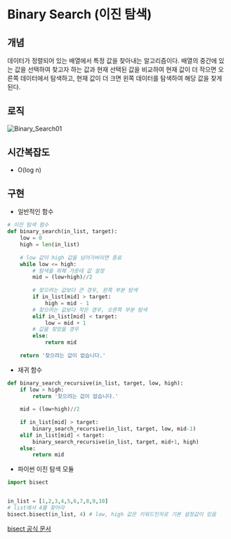 # Binary Search (이진 탐색)

## 개념

데이터가 정렬되어 있는 배열에서 특정 값을 찾아내는 알고리즘이다. 배열의 중간에 있는 값을 선택하여 찾고자 하는 값과 현재 선택된 값을 비교하여 현재 값이 더 작으면 오른쪽 데이터에서 탐색하고, 현재 값이 더 크면 왼쪽 데이터를 탐색하여 해당 값을 찾게 된다.



## 로직

![Binary_Search01](../../Image.assets/Algorithm/Binary_Search01.png)

 

## 시간복잡도

* O(log n)



## 구현

* 일반적인 함수

```python
# 이진 탐색 함수
def binary_search(in_list, target):
    low = 0
    high = len(in_list)
    
    # low 값이 high 값을 넘어가버리면 종료
    while low <= high:
        # 탐색을 위해 가운데 값 설정
        mid = (low+high)//2
        
        # 찾으려는 값보다 큰 경우, 왼쪽 부분 탐색
        if in_list[mid] > target:
            high = mid - 1
        # 찾으려는 값보다 작은 경우, 오른쪽 부분 탐색
        elif in_list[mid] < target:
            low = mid + 1
        # 값을 찾았을 경우
        else:
            return mid
    
    return '찾으려는 값이 없습니다.'
```



* 재귀 함수

```python
def binary_search_recursive(in_list, target, low, high):
    if low > high:
        return '찾으려는 값이 없습니다.'
    
    mid = (low+high)//2
    
    if in_list[mid] > target:
        binary_search_recursive(in_list, target, low, mid-1)
    elif in_list[mid] < target:
        binary_search_recursive(in_list, target, mid+1, high)
    else:
        return mid
```



* 파이썬 이진 탐색 모듈

```python
import bisect


in_list = [1,2,3,4,5,6,7,8,9,10]
# list에서 4를 찾아라
bisect.bisect(in_list, 4) # low, high 값은 키워드인자로 기본 설정값이 있음
```

[bisect 공식 문서](https://docs.python.org/ko/3.6/library/bisect.html)

